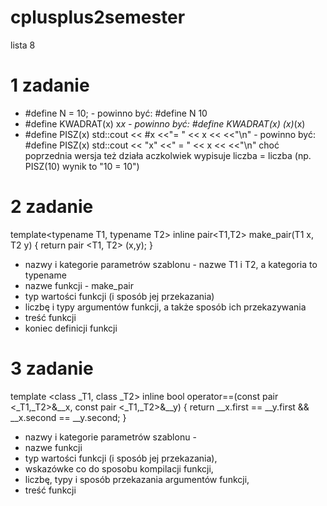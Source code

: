 # cplusplus2semester
lista 8

# 1 zadanie
 - #define N = 10; - powinno być:  #define N 10
 - #define KWADRAT(x) x*x - powinno być:  #define KWADRAT(x) (x)*(x)
 - #define PISZ(x) std::cout << #x <<"= " << x << <<"\n"  - powinno być:  #define PISZ(x) std::cout << "x" <<" = " << x << <<"\n"
 choć poprzednia wersja też działa aczkolwiek wypisuje liczba = liczba (np. PISZ(10) wynik to "10 = 10")

# 2 zadanie

template<typename T1, typename T2>
    inline pair<T1,T2>
    make_pair(T1 x, T2 y)
    {
        return pair <T1, T2> (x,y);
    }

- nazwy i kategorie parametrów szablonu - nazwe T1 i T2, a kategoria to typename
- nazwe funkcji - make_pair
- typ wartości funkcji (i sposób jej przekazania)
- liczbę i typy argumentów funkcji, a także sposób ich przekazywania
- treść funkcji
- koniec definicji funkcji


    
# 3 zadanie
template <class _T1, class _T2>
    inline bool
    operator==(const pair <_T1,_T2>&__x, const pair <_T1,_T2>&__y)
    {
        return __x.first == __y.first && __x.second == __y.second;
    }

- nazwy i kategorie parametrów szablonu - 
- nazwe funkcji
- typ wartości funkcji (i sposób jej przekazania),
- wskazówke co do sposobu kompilacji funkcji,
- liczbę, typy i sposób przekazania argumentów funkcji,
- treść funkcji
